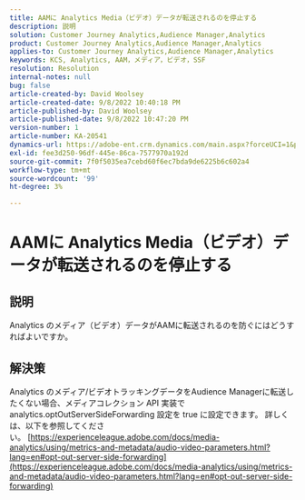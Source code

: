 ```yaml
---
title: AAMに Analytics Media（ビデオ）データが転送されるのを停止する
description: 説明
solution: Customer Journey Analytics,Audience Manager,Analytics
product: Customer Journey Analytics,Audience Manager,Analytics
applies-to: Customer Journey Analytics,Audience Manager,Analytics
keywords: KCS, Analytics, AAM，メディア，ビデオ，SSF
resolution: Resolution
internal-notes: null
bug: false
article-created-by: David Woolsey
article-created-date: 9/8/2022 10:40:18 PM
article-published-by: David Woolsey
article-published-date: 9/8/2022 10:47:20 PM
version-number: 1
article-number: KA-20541
dynamics-url: https://adobe-ent.crm.dynamics.com/main.aspx?forceUCI=1&pagetype=entityrecord&etn=knowledgearticle&id=6012852f-c72f-ed11-9db1-00224808613b
exl-id: fee3d250-96df-445e-86ca-7577970a192d
source-git-commit: 7f0f5035ea7cebd60f6ec7bda9de6225b6c602a4
workflow-type: tm+mt
source-wordcount: '99'
ht-degree: 3%

---
```


# AAMに Analytics Media（ビデオ）データが転送されるのを停止する

## 説明

Analytics のメディア（ビデオ）データがAAMに転送されるのを防ぐにはどうすればよいですか。

## 解決策


Analytics のメディア/ビデオトラッキングデータをAudience Managerに転送したくない場合、メディアコレクション API 実装で analytics.optOutServerSideForwarding 設定を true に設定できます。 詳しくは、以下を参照してください。 [https://experienceleague.adobe.com/docs/media-analytics/using/metrics-and-metadata/audio-video-parameters.html?lang=en#opt-out-server-side-forwarding](https://experienceleague.adobe.com/docs/media-analytics/using/metrics-and-metadata/audio-video-parameters.html?lang=en#opt-out-server-side-forwarding)
